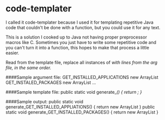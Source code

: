 # code-templater
I called it code-templater because I used it for templating repetitive Java code that couldn't be done with a function, but you could use it for any text.

This is a solution I cooked up to Java not having proper preprocessor macros like C. Sometimes you just have to write some repetitive code and you can't turn it into a function, this hopes to make that process a little easier.

Read from the template file, replace all instances of <VAR> with lines from the arg file, in the same order.
  
  
####Sample argument file:
    GET_INSTALLED_APPLICATIONS
    new ArrayList<ApplicationInfo>
    GET_INSTALED_PACKAGES
    new ArrayList<PackageInfo>
    ...

####Sample template file:
    public static void generate_<VAR>() {
        return <VAR>;
    }

####Sample output:
    public static void generate_GET_INSTALLED_APPLIATIONS() {
    	return new ArrayList<ApplicationInfo>
    }
    public static void generate_GET_INSTALLED_PACKAGES() {
    	return new ArrayList<PackageInfo>
    }
